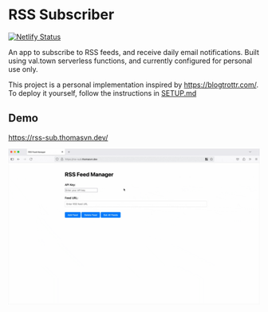 # RSS Subscriber

[![Netlify Status](https://api.netlify.com/api/v1/badges/bf834d13-301a-495f-8a80-48ca1d479d98/deploy-status)](https://app.netlify.com/projects/rss-sub/deploys)

An app to subscribe to RSS feeds, and receive daily email notifications. Built using val.town serverless functions, and currently configured for personal use only.

This project is a personal implementation inspired by <https://blogtrottr.com/>. To deploy it yourself, follow the instructions in [SETUP.md](./SETUP.md)

## Demo

<https://rss-sub.thomasvn.dev/>

![Demo of RSS Subscriber](./assets/demo.gif)

<!-- TODO:
- Use rss parsing library
- Put the body of the blog post, in the body of the email?
- Allow users to create an account?
-->

<!-- DONE:
- Endpoint to get all posts within the last week
- The GET endpoints shouldn't require an API key
- Docs on how to configure your own valtown
- Hook up to Netlify & DNS (rss-sub.thomasvn.dev)
- Working API handlers for adding/deleting RSS feeds
-->
